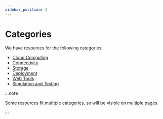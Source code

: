 ```yaml
---
sidebar_position: 2
---
```


# Categories

We have resources for the following categories:

- [Cloud Computing](/docs/resources/categories/computing)
- [Connectivity](/docs/resources/categories/connecting)
- [Storage](/docs/resources/categories/storage)
- [Deployment](/docs/resources/categories/deployment)
- [Web Tools](/docs/resources/categories/web_tools)
- [Simulation and Testing](/docs/resources/categories/simulation)

:::note

Some resources fit multiple categories, so will be visible on multiple pages.

:::
